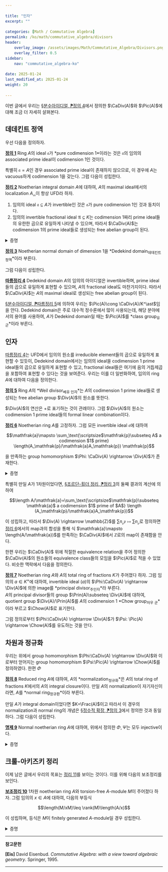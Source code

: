 ```yaml
---

title: "인자"
excerpt: ""

categories: [Math / Commutative Algebra]
permalink: /ko/math/commutative_algebra/divisors
header:
    overlay_image: /assets/images/Math/Commutative_Algebra/Divisors.png
    overlay_filter: 0.5
sidebar: 
    nav: "commutative_algebra-ko"

date: 2025-01-24
last_modified_at: 2025-01-24
weight: 20

---
```


이번 글에서 우리는 [§분수아이디얼, ⁋정의 4](/ko/math/commutative_algebra/fractional_ideals#def4)에서 정의한 $\CaDiv(A)$와 $\Pic(A)$에 대해 조금 더 자세히 살펴본다. 

## 데데킨트 정역

우선 다음을 정의하자.

<div class="definition" markdown="1">

<ins id="def1">**정의 1**</ins> Ring $A$의 ideal $\mathfrak{a}$가 *pure codimension $1$*이라는 것은 $\mathfrak{a}$의 임의의 associated prime ideal이 codimension $1$인 것이다. 

</div>

특별히 $\mathfrak{a}=A$인 경우 associated prime ideal이 존재하지 않으므로, 이 경우에 $A$는 vacuous하게 codimension $1$을 갖는다. 그럼 다음이 성립한다.

<div class="proposition" markdown="1">

<ins id="thm2">**정리 2**</ins> Noetherian integral domain $A$에 대하여, $A$의 maximal ideal에서의 localization $A_\mathfrak{m}$이 항상 UFD라 하자. 

1. 임의의 ideal $\mathfrak{a}\subseteq A$가 invertible인 것은 $\mathfrak{a}$가 pure codimension $1$인 것과 동치이다.
2. 임의의 invertible fractional ideal $\mathfrak{A}\subseteq K$는 codimension $1$짜리 prime ideal들의 유한한 곱으로 유일하게 나타낼 수 있으며, 따라서 $\CaDiv(A)$는 codimension $1$의 prime ideal들로 생성되는 free abelian group이 된다.

</div>
<details class="proof" markdown="1">
<summary>증명</summary>

1. 우선 $\mathfrak{a}$가 invertible이라 가정하자. 그럼 우선 $\mathfrak{a}$를 임의의 maximal ideal $\mathfrak{m}$에서 localize하여 얻어지는 $\mathfrak{a}A\_\mathfrak{m}$은, $A\_\mathfrak{m}$을 $\Frac(A)$에 속한 것으로 보면, $K$의 non-zerodivisor로 생성되는 principal ideal이다. 한편 임의의 maximal ideal $\mathfrak{m}\subseteq A$에 대해 $\mathfrak{A}\_\mathfrak{m}$은 [§정수적 확장, ⁋명제 9](/ko/math/commutative_algebra/integral_extension#prop9)에 의하여 임의의 normal domain이므로, [§정칙국소환, ⁋정리 8](/ko/math/commutative_algebra/regular_local_rings#thm8)을 적용하면 principal ideal $\mathfrak{a}A\_\mathfrak{m}$의 associated prime ideal $\mathfrak{p}A\_\mathfrak{m}$에 대하여, 
    
    $$(\mathfrak{p}A_\mathfrak{m})(A_\mathfrak{m})_{\mathfrak{p}A_\mathfrak{m}}\cong \mathfrak{p}A_\mathfrak{p}$$

    는 $(A\_\mathfrak{m})\_{\mathfrak{p}A\_\mathfrak{m}}\cong A\_\mathfrak{p}$에서의 principal ideal이고 따라서 

    $$\codim \mathfrak{p}=\dim A_\mathfrak{p}=\codim \mathfrak{p}A_\mathfrak{p}\leq 1$$

    인데, $A_\mathfrak{p}$는 integral domain이므로 $(0)\subseteq \mathfrak{p}A\_\mathfrak{p}$로부터 $\codim \mathfrak{p}=1$인 것을 안다. 

    거꾸로 $\mathfrak{a}$가 pure codimension $1$이라 가정하고 invertible임을 보이자.  
    우선 주장의 조건 하에서, $A$의 임의의 codimension $1$ prime ideal $\mathfrak{p}$는 invertible이다. 이는 우선, 만일 $\mathfrak{p}\not\subset \mathfrak{m}$일 경우 $\mathfrak{p}A\_\mathfrak{m}=A\_\mathfrak{m}$이 되고, 만일 $\mathfrak{p}\subseteq \mathfrak{m}$일 경우 위의 계산에 의해 $\mathfrak{p}A\_\mathfrak{m}$은 $A\_\mathfrak{m}$의 codimension $1$ prime ideal이며, $A\_\mathfrak{m}$은 domain이므로 minimal prime ideal이고, 따라서 [§차원, ⁋따름정리 8](/ko/math/commutative_algebra/Krull_dimension#cor8)을 적용하면 principal ideal이 되어 invertible하다. 이제 invertible module들의 곱은 다시 invertible이므로, 우리는 $\mathfrak{A}$가 codimension $1$ prime ideal들의 곱이라는 것만 보이면 충분하다.  
    결론에 반하여 pure codimension $1$이지만 codimension $1$ prime ideal들의 곱으로 나타나지 않는 ideal이 존재한다 하고, $\mathfrak{A}$가 이러한 ideal들 중 maximal한 것이라 하자. $\mathfrak{p}$가 $\mathfrak{A}$를 포함하는 codimension $1$ prime ideal이라면, $\mathfrak{p}^{-1}\mathfrak{p}=A$이고 따라서 $A\subsetneq\mathfrak{p}^{-1}$이다. 이제 만일 $\mathfrak{p}^{-1}\mathfrak{A}=\mathfrak{A}$라면, [§정수적 확장, ⁋보조정리 5](/ko/math/commutative_algebra/integral_extension#lem5)에 의하여 $\mathfrak{p}^{-1}$의 원소들은 $A$에 대해 integral이다. 그런데 [§정수적 확장, ⁋명제 9](/ko/math/commutative_algebra/integral_extension#prop9)에 의해 $A$는 normal이므로 이는 불가능하고 따라서 $\mathfrak{A}\subsetneq \mathfrak{p}^{-1}\mathfrak{A}$여야 한다. 이제 $\mathfrak{A}$의 maximality로부터, $\mathfrak{p}^{-1}\mathfrak{A}$는 codimension $1$ prime ideal들의 곱으로 나타낼 수 있고, 양 변에 $\mathfrak{p}$를 곱해주면 모순이므로 원하는 결과를 얻는다. 이 표현의 유일성은 귀납법을 통해 보일 수 있으며, [§분수아이디얼, ⁋따름정리 5](/ko/math/commutative_algebra/fractional_ideals#cor5)를 적용하면 $\CaDiv(A)$가 codimension $1$ prime ideal들로 생성되는 것을 안다. 

</details>

<div class="definition" markdown="1">

<ins id="def3">**정의 3**</ins> Noetherian normal domain of dimension $1$을 *Dedekind domain<sub>데데킨트 정역</sub>*이라 부른다. 

</div>

그럼 다음이 성립한다.

<div class="proposition" markdown="1">

<ins id="cor4">**따름정리 4**</ins> Dedekind domain $A$의 임의의 아이디얼은 invertible하며, prime ideal들의 곱으로 유일하게 표현할 수 있으며, $A$의 fractional ideal도 마찬가지이다. 따라서 $\CaDiv(A)$는 $A$의 maximal ideal로 생성되는 free abelian group이 된다. 

</div>

[§분수아이디얼, ⁋따름정리 5](/ko/math/commutative_algebra/fractional_ideals#cor5)에 의하여 우리는 $\Pic(A)\cong \CaDiv(A)/K^\ast$임을 안다. Dedekind domain은 주로 대수적 정수론에서 많이 사용되는데, 해당 분야에서의 용어를 사용하여, $A$가 Dedekind domain일 때는 $\Pic(A)$를 *class group<sub>유군</sub>*이라 부른다. 

## 인자

[따름정리 4](#cor4)는 UFD에서 임의의 원소를 irreducible element들의 곱으로 유일하게 표현할 수 있듯이, Dedekind domain에서는 임의의 ideal을 codimension $1$ prime ideal들의 곱으로 유일하게 표현할 수 있고, fractional ideal들은 여기에 음의 거듭제곱을 포함하여 표현할 수 있다는 것을 보여준다. 우리는 이를 더 일반화하여, 임의의 ring $A$에 대하여 다음을 정의한다.

<div class="definition" markdown="1">

<ins id="def5">**정의 5**</ins> Ring $A$의 *Weil divisor<sub>베유 인자</sub>*는 $A$의 codimension $1$ prime ideal들로 생성되는 free abelian group $\Div(A)$의 원소를 뜻한다. 

</div>

$\Div(A)$의 연산은 $+$로 표기하는 것이 관례이다. 그럼 $\Div(A)$의 원소는 codimension $1$ prime ideal들의 formal linear combination이다. 

<div class="proposition" markdown="1">

<ins id="thm6">**정리 6**</ins> Noetherian ring $A$를 고정하자. 그럼 모든 invertible ideal $\mathfrak{a}$에 대하여

$$\mathfrak{a}\mapsto \sum_\text{\scriptsize$\mathfrak{p}\subseteq A$ a codimension $1$ prime} \length(A_\mathfrak{p}/\mathfrak{a}A_\mathfrak{p}) \mathfrak{p}$$

을 만족하는 group homomorphism $\Phi: \CaDiv(A) \rightarrow \Div(A)$가 존재한다. 

</div>
<details class="proof" markdown="1">
<summary>증명</summary>

[§분수아이디얼, ⁋따름정리 5](/ko/math/commutative_algebra/fractional_ideals#cor5)와 free abelian group의 universal property로부터, 우리는 위의 식이 잘 정의되고, ideal product를 보존함을 보이면 충분하다.

우선 위의 식이 잘 정의됨을 보이자. 즉 임의의 invertible ideal $\mathfrak{a}$에 대하여 주어진 식이 유한합임을 보여야 한다. 임의의 codimension $1$ prime ideal $\mathfrak{p}$에 대하여, 1차원 local ring $A\_\mathfrak{p}$를 보자. 그럼 [§분수아이디얼, ⁋정리 3](/ko/math/commutative_algebra/fractional_ideals#thm3)에 의해 $\mathfrak{a}$는 $A$의 non-zerodivisor를 포함하고, 따라서 $\mathfrak{a}A\_\mathfrak{p}$도 $A\_\mathfrak{p}$의 non-zerodivisor $a$를 포함한다. 한편 $\dim A_\mathfrak{p}=\codim \mathfrak{p}A_\mathfrak{p}$는 $\mathfrak{p}A_\mathfrak{p}$에 포함되는 ideal의 codimension보다는 항상 같거나 클 것이므로, 

$$\dim \mathfrak{a}A_\mathfrak{p}\leq\dim \mathfrak{p}A_\mathfrak{p}\leq \dim A_\mathfrak{p}-\codim \mathfrak{p}A_\mathfrak{p}$$

이고, $\mathfrak{p}A\_\mathfrak{p}$는 non-zerodivisor를 포함하므로 $\codim \mathfrak{p}A\_\mathfrak{p}=1$가 되어 $\dim \mathfrak{a}A\_\mathfrak{p}=0$이다. 이로부터 [§차원, ⁋따름정리 3](/ko/math/commutative_algebra/Krull_dimension#cor3) 그리고 [§조르단-횔더 정리, ⁋정리 3](/ko/math/commutative_algebra/Jordan-Holder_theorem#thm3)에 의하여 $\length(A\_\mathfrak{p}/\mathfrak{a}A\_\mathfrak{p})<\infty$임을 안다. 

이제 $\mathfrak{a}\subsetneq \mathfrak{p}$인 경우, $\mathfrak{a}A\_\mathfrak{p}$는 $A\_\mathfrak{p}$의 unit을 포함하므로 $\mathfrak{a}A\_\mathfrak{p}=A\_\mathfrak{p}$이고 따라서 $\length(A\_\mathfrak{p}/\mathfrak{a}A\_\mathfrak{p})=0$이다. 또, 만일 $\mathfrak{a}\subsetneq \mathfrak{p}$인 경우, $\mathfrak{p}A\_\mathfrak{p}$는 $\mathfrak{a}A\_\mathfrak{p}$를 포함하는 minimal prime ideal 중 하나가 되어야 하고, 따라서 이를 만족하는 $\mathfrak{p}$는 $\mathfrak{a}$가 주어질 때마다 오직 유한히 많게 고정된다. 이상의 논의로부터 주어진 식이 잘 정의됨을 확인할 수 있다.

이제 $\Phi$가 곱셈을 잘 보존하는 것을 보여야 한다. 즉, 만일 $\mathfrak{a}=\prod \mathfrak{a}_i$라면, 다음의 식

$$\length(A_\mathfrak{p}/\mathfrak{a}A_\mathfrak{p})=\sum \length(A_\mathfrak{p}/\mathfrak{a}_iA_\mathfrak{p})$$

이 성립하는 것을 보여야 한다. 표기의 편의를 위해, localization을 하여 얻어진 local ring을 $A$, 그 maximal ideal을 $\mathfrak{p}$, 그리고 $\mathfrak{a}\_i$들은 $A$의 ideal들이라 하자. 그럼 $\mathfrak{a}\_i$가 invertible ideal이므로, 이들은 하나의 non-zerodivisor $a_i$로 생성되고 그럼 다음의 filtration

$$A\supseteq \mathfrak{a}_1=(a_1)\supseteq \mathfrak{a}_1 \mathfrak{a}_2=(a_1a_2)\supseteq\cdots\supseteq \prod_{i\in I} \mathfrak{a}_i=\left(\prod_{i\in I} a_i\right)$$

이 존재한다. 이제 주어진 식을 보이기 위해서는 $(\prod_{j< i}a_j)/(\prod_{j\leq i} a_j)\cong A/(a_i)$를 보이면 충분하다. 이는 각각의 $a_i$가 non-zerodivisor이므로, $\prod_{j< i}a_j$를 곱하는 것이 $A$에서 $(\prod_{j< i}a_j)$로의 isomorphism을 유도하고, 이 때 다음의 map

$$(\prod_{j< i}a_j) \rightarrow A \rightarrow A/(A_i)$$

의 kernel을 생각하면 이것이 정확히 $(a_i\prod_{j< i}a_j)=(\prod_{j\leq i}a_j)$가 되므로 자명하다. 

</details>

특별히 만일 $A$가 $1$차원이었다면, [§조르단-횔더 정리, ⁋정리 3](/ko/math/commutative_algebra/Jordan-Holder_theorem#thm3)의 둘째 결과의 계산에 의하여 

$$\length A/\mathfrak{a}=\sum_\text{\scriptsize$\mathfrak{p}\subseteq \mathfrak{a}$ a codimension $1$ prime of $A$} \length (A_\mathfrak{p}/\mathfrak{a}A_\mathfrak{p})$$

이 성립하고, 따라서 $\Div(A) \rightarrow \mathbb{Z}$를 $\sum n_\mathfrak{p}\mathfrak{p}\mapsto \sum n_\mathfrak{p}$로 정의하면 [정리 6](#thm6)에서의 map과의 합성을 통해 식 $\mathfrak{a}\mapsto \length(A/\mathfrak{a})$를 만족하는 $\CaDiv(A)$에서 $\mathbb{Z}$로의 map이 존재함을 안다. 

한편 우리는 $\CaDiv(A)$ 위에 적절한 equivalence relation을 주어 정의한 $\CaDiv(A)$의 원소들의 equivalence class들의 모임을 $\Pic(A)$로 적을 수 있었다. 비슷한 맥락에서 다음을 정의한다. 

<div class="definition" markdown="1">

<ins id="def7">**정의 7**</ins> Noetherian ring $A$와 $A$의 total ring of fractions $K$가 주어졌다 하자. 그럼 임의의 $a\in K^\times$에 대하여, invertible ideal $(a)$의 $\Phi:\CaDiv(A) \rightarrow \Div(A)$에 의한 image를 *principal divisor<sub>주인자</sub>*라 부른다.  
$A$의 principal divisor들의 group $\Prin(A)\subseteq \Div(A)$에 대하여, quotient group $\Div(A)/\Prin(A)$를 $A$의 codimension $1$ *Chow group<sub>저우 군</sub>*이라 부르고 $\Chow(A)$로 표기한다. 

</div>

그럼 정의로부터 $\Phi:\CaDiv(A) \rightarrow \Div(A)$가 $\Psi: \Pic(A) \rightarrow \Chow(A)$를 유도하는 것을 안다.

## 차원과 정규화

우리는 위에서 group homomorphism $\Phi:\CaDiv(A) \rightarrow \Div(A)$와 이로부터 얻어지는 group homomorphism $\Psi:\Pic(A) \rightarrow \Chow(A)$를 정의하였다. 한편 $\Phi$

<div class="definition" markdown="1">

<ins id="def8">**정의 8**</ins> Reduced ring $A$에 대하여, $A$의 *normalization<sub>정규화</sub>*은 $A$의 total ring of fractions $K$에서의 $A$의 integral closure이다. 만일 $A$의 normalization이 자기자신이라면, $A$를 *normal ring<sub>정규환</sub>*이라 부른다. 

</div>

만일 $A$가 integral domain이었다면 $K=\Frac(A)$이고 따라서 이 경우의 normalization과 normal ring의 개념은 [§정수적 확장, ⁋정의 3](/ko/math/commutative_algebra/integral_extension#def3)에서 정의한 것과 동일하다. 그럼 다음이 성립한다. 

<div class="proposition" markdown="1">

<ins id="prop9">**명제 9**</ins> Normal noetherian ring $A$에 대하여, 위에서 정의한 $\Phi,\Psi$는 모두 injective이다. 

</div>
<details class="proof" markdown="1">
<summary>증명</summary>

다음의 diagram

![relations_between_divisors](/assets/images/Math/Commutative_Algebra/Divisors-1.png){:style="width:24.6em" class="invert" .align-center}

을 생각하면, [\[호몰로지 대수학\] §Diagram chasing, ⁋명제 1](/ko/math/homological_algebra/diagram_chasing#prop1)에 의해 $\Phi$가 injective인 것만 보이면 충분하다. 즉, $A$의 두 invertible ideal이 $\Phi$를 통해 $\Div(A)$의 같은 원소로 보내진다면 이들이 동일하다는 것을 증명하면 충분하다.

따라서 두 invertible ideal $\mathfrak{a}, \mathfrak{b}$이 $\Phi(\mathfrak{a})=\Phi(\mathfrak{b})$를 만족한다 하고 $\mathfrak{a}=\mathfrak{b}$임을 보이자. 대칭성에 의해 $\mathfrak{a}\subseteq \mathfrak{b}$임을 보이면 충분하며, [§동반소아이디얼, ⁋따름정리 3](/ko/math/commutative_algebra/associated_primes#cor3)의 결과에 의하여 이는 다시 $\mathfrak{a}A\_\mathfrak{p}\subseteq \mathfrak{b}A\_\mathfrak{p}$가 모든 associated prime $\mathfrak{p}$에 대해 성립함을 보이면 충분하다. 그런데 이제 $\mathfrak{p}A\_\mathfrak{p}$는 $\mathfrak{b}A\_\mathfrak{p}$의 associated prime이고, $\mathfrak{b}A\_\mathfrak{p}$는 non-zerodivisor로 생성되는 principal ideal이므로 [§정칙국소환, ⁋정리 10](/ko/math/commutative_algebra/regular_local_rings#thm10)의 동치에 의해 $\codim \mathfrak{p}=1$이고 $A\_\mathfrak{p}$는 DVR이다. 이제 $\Phi(\mathfrak{a})=\Phi(\mathfrak{b})$인 것으로부터 $\length(A\_\mathfrak{p}/\mathfrak{a}A\_\mathfrak{p})=\length(A\_\mathfrak{p}/\mathfrak{b}A\_\mathfrak{p})$이고 이로부터 $\mathfrak{a}A\_\mathfrak{p}=\mathfrak{b}A\_\mathfrak{p}$가 성립함을 안다. 

</details>

## 크룰-아키즈키 정리

이제 남은 글에서 우리의 목표는 [정리 11](#thm11)를 보이는 것이다. 이를 위해 다음의 보조정리를 보인다. 

<div class="proposition" markdown="1">

<ins id="lem10">**보조정리 10**</ins> 1차원 noetherian ring $A$와 torsion-free $A$-module $M$이 주어졌다 하자. 그럼 임의의 $x\in A$에 대하여, 다음의 부등식

$$\length(M/xM)\leq \rank(M)\length(A/x)$$

이 성립하며, 등식은 $M$이 finitely generated $A$-module일 경우 성립한다. 

</div>
<details class="proof" markdown="1">
<summary>증명</summary>



</details>

---

**참고문헌**

**[Eis]** David Eisenbud. *Commutative Algebra: with a view toward algebraic geometry*. Springer, 1995. 

---